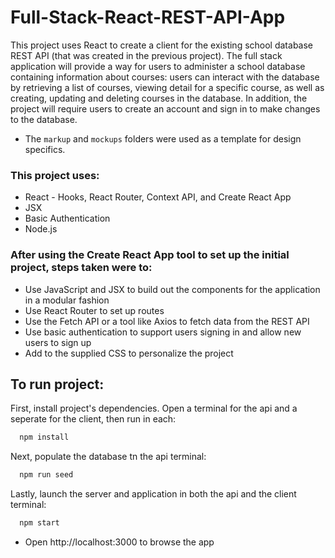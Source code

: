 # Full-Stack-React-REST-API-App
 
This project uses React to create a client for the existing school database REST API (that was created in the previous project). The full stack application will provide a way for users to administer a school database containing information about courses: users can interact with the database by retrieving a list of courses, viewing detail for a specific course, as well as creating, updating and deleting courses in the database. In addition, the project will require users to create an account and sign in to make changes to the database. 
* The `markup` and `mockups` folders were used as a template for design specifics. 

### This project uses:
- React - Hooks, React Router, Context API, and Create React App
- JSX
- Basic Authentication
- Node.js

### After using the Create React App tool to set up the initial project, steps taken were to:
* Use JavaScript and JSX to build out the components for the application in a modular fashion
* Use React Router to set up routes
* Use the Fetch API or a tool like Axios to fetch data from the REST API
* Use basic authentication to support users signing in and allow new users to sign up
* Add to the supplied CSS to personalize the project

## To run project:
First, install project's dependencies. Open a terminal for the api and a seperate for the client, then run in each:

```bash
  npm install
```
Next, populate the database tn the api terminal:

```bash
  npm run seed
```
Lastly, launch the server and application in both the api and the client terminal:

```bash
  npm start
```
* Open http://localhost:3000 to browse the app
